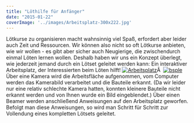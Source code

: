 ```yaml
---
title: "Löthilfe für Anfänger"
date: "2015-01-22"
coverImage: '../images/Arbeitsplatz-300x222.jpg'
---
```


Lötkurse zu organisieren macht wahnsinnig viel Spaß, erfordert aber leider auch Zeit und Ressourcen. Wir können also nicht so oft Lötkurse anbieten, wie wir wollen - es gibt aber sicher auch Neugierige, die zwischendurch einmal Löten lernen wollen. Deshalb haben wir uns ein Konzept überlegt, wie jederzeit jemand durch ein Lötset geleitet werden kann: Ein interaktiver Arbeitsplatz, der Interessierten beim Löten hilft! [![Arbeitsplatz](../images/Arbeitsplatz-300x222.jpg)](https://hackzogtum-coburg.de/wp-content/uploads/2015/01/Arbeitsplatz.jpg)Â  [![bsple](../images/bsple-268x300.png) ](https://hackzogtum-coburg.de/wp-content/uploads/2015/01/bsple.png) Über eine Kamera wird die Arbeitsfläche aufgenommen, vom Computer werden das Kamerabild verarbeitet und die Bauteile erkannt. (Da wir leider nur eine relativ schlechte Kamera hatten, konnten kleinere Bauteile nicht erkannt werden und von Ihnen wurde ein Bild eingeblendet.) Über einen Beamer werden anschließend Anweisungen auf den Arbeitsplatz geworfen. Befolgt man diese Anweisungen, so wird man Schritt für Schritt zur Vollendung eines kompletten Lötsets geleitet.

